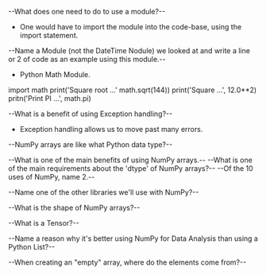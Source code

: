 --What does one need to do to use a module?--

* One would have to import the module into the code-base, using the import statement.
    
--Name a Module (not the DateTime Nodule) we looked at and write a line or 2 of code as an example using this module.--

* Python Math Module.

import math
print('Square root ...' math.sqrt(144))
print('Square ...', 12.0**2)
pritn('Print PI ...', math.pi)

--What is a benefit of using Exception handling?-- 

* Exception handling allows us to move past many errors.

--NumPy arrays are like what Python data type?--

--What is one of the main benefits of using NumPy arrays.--
--What is one of the main requirements about the 'dtype' of NumPy arrays?--
--Of the 10 uses of NumPy, name 2.--

--Name one of the other libraries we'll use with NumPy?--

--What is the shape of NumPy arrays?--

--What is a Tensor?--

--Name a reason why it's better using NumPy for Data Analysis than using a Python List?--

--When creating an "empty" array, where do the elements come from?--